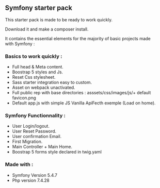 ## Symfony starter pack

This starter pack is made to be ready to work quickly.

Download it and make a composer install.

It contains the essential elements for the majority of basic projects made with Symfony : 

### Basics to work quickly :

- Full head & Meta content.
- Boostrap 5 styles and Js.
- Reset Css stylesheet.
- Sass starter integration easy to custom.
- Asset on webpack unactivated.
- Full public rep with base directories : asssets/css/images/js/+ default favicon.png
- Default app.js with simple JS Vanilla ApiFecth exemple (Load on home).

### Symfony Functionnality :

- User Login/logout.
- User Reset Password.
- User confirmation Email.
- First Migration. 
- Main Controller + Main Home.
- Boostrap 5 forms style declared in twig.yaml 

### Made with :

- Symfony Version 5.4.7
- Php version 7.4.28

